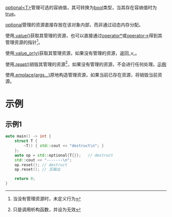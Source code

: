[optional<T\>]()管理可选的容纳值，其可转换为[bool]()类型，当其存在容纳值时为[true]()。

[optional]()管理的资源直接存放在该对象内部，而非通过动态内存分配。

使用[.value()]()获取其管理的资源，也可以直接通过[operator*]()或[operator->]()得到其管理资源的指针[^1]。

使用[.value_or(v)]()获取其管理资源，如果没有管理的资源，返回_v_。

使用[.reset()]()销毁其管理的资源[^2]，如果没有管理的资源，不会进行任何处理。[示例](#示例1)

使用[.emplace(args...)]()原地构造管理资源，如果当前已存在资源，将销毁当前资源。

# 示例

## 示例1

```cpp
auto main() -> int {
    struct T {
        ~T() { std::cout << "destruct\n"; }
    };
    auto op = std::optional{T{}};   // destruct
    std::cout << "-------\n";
    op.reset(); // destruct
    op.reset(); // 无输出

    return 0;
}
```





[^1]:当没有管理资源时，未定义行为
[^2]:只是调用析构函数，并设为无效